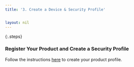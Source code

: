 ```yaml
---
title: '3. Create a Device & Security Profile'


layout: nil
---
```


{:.steps}
### Register Your Product and Create a Security Profile

Follow the instructions [here](https://github.com/alexa/avs-device-sdk/wiki/Create-Security-Profile) to create your product profile.
